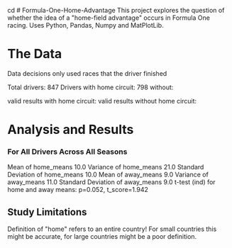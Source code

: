cd # Formula-One-Home-Advantage
This project explores the question of whether the idea of a "home-field advantage" occurs in Formula One racing. Uses Python, Pandas, Numpy and MatPlotLib.

<h1>The Data</h1>
Data decisions
only used races that the driver finished

Total drivers: 847
Drivers with home circuit: 798
without:

valid results with home circuit:
valid results without home circuit:

<h1>Analysis and Results</h1>
<h3>For All Drivers Across All Seasons</h3>
Mean of home_means 10.0
Variance of home_means 21.0
Standard Deviation of home_means 10.0
Mean of away_means 9.0
Variance of away_means 11.0
Standard Deviation of away_means 9.0
t-test (ind) for home and away means: p=0.052, t_score=1.942


<h2>Study Limitations</h2>
Definition of "home" refers to an entire country! For small countries this might be accurate, for large countries might be a poor definition.